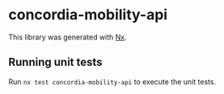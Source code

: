 # concordia-mobility-api

This library was generated with [Nx](https://nx.dev).

## Running unit tests

Run `nx test concordia-mobility-api` to execute the unit tests.
